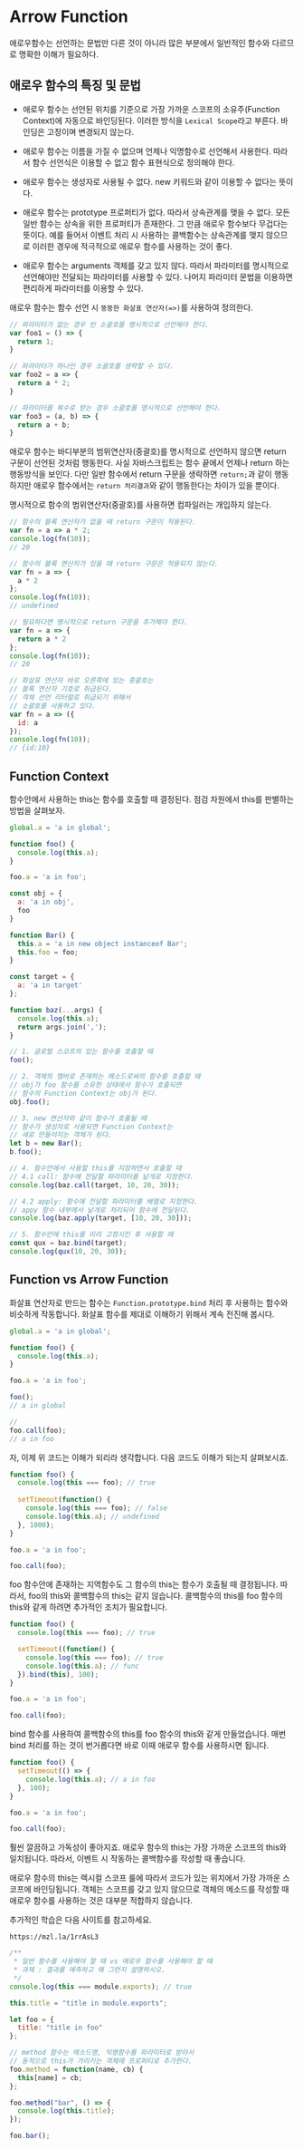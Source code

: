 # Arrow Function

애로우함수는 선언하는 문법만 다른 것이 아니라 많은 부분에서 일반적인 함수와 다르므로 명확한 이해가 필요하다. 

## 애로우 함수의 특징 및 문법

* 애로우 함수는 선언된 위치를 기준으로 가장 가까운 스코프의 소유주(Function Context)에 자동으로 바인딩된다. 이러한 방식을 `Lexical Scope`라고 부른다. 바인딩은 고정이며 변경되지 않는다.  
  
* 애로우 함수는 이름을 가질 수 없으며 언제나 익명함수로 선언해서 사용한다. 따라서 함수 선언식은 이용할 수 없고 함수 표현식으로 정의해야 한다.  
  
* 애로우 함수는 생성자로 사용될 수 없다. new 키워드와 같이 이용할 수 없다는 뜻이다.  
  
* 애로우 함수는 prototype 프로퍼티가 없다. 따라서 상속관계를 맺을 수 없다. 모든 일반 함수는 상속을 위한 프로퍼티가 존재한다. 그 만큼 애로우 함수보다 무겁다는 뜻이다. 예를 들어서 이벤트 처리 시 사용하는 콜백함수는 상속관계를 맺지 않으므로 이러한 경우에 적극적으로 애로우 함수를 사용하는 것이 좋다.  
  
* 애로우 함수는 arguments 객체를 갖고 있지 않다. 따라서 파라미터를 명시적으로 선언해야만 전달되는 파라미터를 사용할 수 있다. 나머지 파라미터 문법을 이용하면 편리하게 파라미터를 이용할 수 있다.  

애로우 함수는 함수 선언 시 `뚱뚱한 화살표 연산자(=>)`를 사용하여 정의한다.

```JavaScript
// 파라미터가 없는 경우 빈 소괄호를 명시적으로 선언해야 한다.
var foo1 = () => {
  return 1;
} 

// 파라미터가 하나인 경우 소괄호를 생략할 수 있다.
var foo2 = a => {
  return a * 2;
} 

// 파라미터를 복수로 받는 경우 소괄호를 명시적으로 선언해야 한다.
var foo3 = (a, b) => {
  return a + b;
} 
```

애로우 함수는 바디부분의 범위연산자(중괄호)를 명시적으로 선언하지 않으면 return 구문이 선언된 것처럼 행동한다. 사실 자바스크립트는 함수 끝에서 언제나 return 하는 행동방식을 보인다. 다만 일반 함수에서 return 구문을 생략하면 `return;`과 같이 행동하지만 애로우 함수에서는 `return 처리결과`와 같이 행동한다는 차이가 있을 뿐이다.

명시적으로 함수의 범위연산자(중괄호)를 사용하면 컴파일러는 개입하지 않는다.

```JavaScript
// 함수의 블록 연산자가 없을 때 return 구문이 적용된다.
var fn = a => a * 2;
console.log(fn(10)); 
// 20

// 함수의 블록 연산자가 있을 때 return 구문은 적용되지 않는다.
var fn = a => {
  a * 2
};
console.log(fn(10)); 
// undefined

// 필요하다면 명시적으로 return 구문을 추가해야 한다.
var fn = a => {
  return a * 2
};
console.log(fn(10)); 
// 20

// 화살표 연산자 바로 오른쪽에 있는 중괄호는
// 블록 연산자 기호로 취급된다.
// 객체 선언 리터럴로 취급되기 위해서 
// 소괄호를 사용하고 있다.
var fn = a => ({
  id: a
});
console.log(fn(10)); 
// {id:10}
```

## Function Context

함수안에서 사용하는 this는 함수를 호출할 때 결정된다. 점검 차원에서 this를 판별하는 방법을 살펴보자.

```JavaScript
global.a = 'a in global';

function foo() {
  console.log(this.a);
}

foo.a = 'a in foo';

const obj = {
  a: 'a in obj',
  foo
}

function Bar() {
  this.a = 'a in new object instanceof Bar';
  this.foo = foo;
}

const target = {
  a: 'a in target'
};

function baz(...args) {
  console.log(this.a);
  return args.join(',');
}

// 1. 글로벌 스코프의 있는 함수를 호출할 때
foo();

// 2. 객체의 멤버로 존재하는 메소드로써의 함수를 호출할 때
// obj가 foo 함수를 소유한 상태에서 함수가 호출되면 
// 함수의 Function Context는 obj가 된다.
obj.foo();

// 3. new 연산자와 같이 함수가 호출될 때
// 함수가 생성자로 사용되면 Function Context는 
// 새로 만들어지는 객체가 된다.
let b = new Bar();
b.foo();

// 4. 함수안에서 사용할 this를 지정하면서 호출할 때
// 4.1 call: 함수에 전달할 파라미터를 낱개로 지정한다.
console.log(baz.call(target, 10, 20, 30));

// 4.2 apply: 함수에 전달할 파라미터를 배열로 지정한다.
// appy 함수 내부에서 낱개로 처리되어 함수에 전달된다.
console.log(baz.apply(target, [10, 20, 30]));

// 5. 함수안에 this를 미리 고정시킨 후 사용할 때
const qux = baz.bind(target);
console.log(qux(10, 20, 30));
```

## Function vs Arrow Function

화살표 연산자로 만드는 함수는 `Function.prototype.bind` 처리 후 사용하는 함수와 비슷하게 작동합니다. 화살표 함수를 제대로 이해하기 위해서 계속 전진해 봅시다.

```JavaScript
global.a = 'a in global';

function foo() {
  console.log(this.a);
}

foo.a = 'a in foo';

foo(); 
// a in global

//
foo.call(foo); 
// a in foo
```

자, 이제 위 코드는 이해가 되리라 생각합니다. 다음 코드도 이해가 되는지 살펴보시죠.

```JavaScript
function foo() {
  console.log(this === foo); // true
  
  setTimeout(function() {
    console.log(this === foo); // false
    console.log(this.a); // undefined
  }, 1000);
}

foo.a = 'a in foo';

foo.call(foo);
```

foo 함수안에 존재하는 지역함수도 그 함수의 this는 함수가 호출될 때 결정됩니다. 따라서, foo의 this와 콜백함수의 this는 같지 않습니다. 콜백함수의 this를 foo 함수의 this와 같게 하려면 추가적인 조치가 필요합니다.

```JavaScript
function foo() {
  console.log(this === foo); // true

  setTimeout((function() {
    console.log(this === foo); // true
    console.log(this.a); // func
  }).bind(this), 100);
}

foo.a = 'a in foo';

foo.call(foo);
```

bind 함수를 사용하여 콜백함수의 this를 foo 함수의 this와 같게 만들었습니다. 매번 bind 처리를 하는 것이 번거롭다면 바로 이때 애로우 함수를 사용하시면 됩니다.

```JavaScript
function foo() {
  setTimeout(() => {
    console.log(this.a); // a in foo
  }, 100);
}

foo.a = 'a in foo';

foo.call(foo);
```

훨씬 깔끔하고 가독성이 좋아지죠. 애로우 함수의 this는 가장 가까운 스코프의 this와 일치됩니다. 따라서, 이벤트 시 작동하는 콜백함수를 작성할 때 좋습니다.

애로우 함수의 this는 렉시컬 스코프 룰에 따라서 코드가 있는 위치에서 가장 가까운 스코프에 바인딩됩니다. 객체는 스코프를 갖고 있지 않으므로 객체의 메소드를 작성할 때 애로우 함수를 사용하는 것은 대부분 적합하지 않습니다.

추가적인 학습은 다음 사이트를 참고하세요.

`https://mzl.la/1rrAsL3`

```JavaScript
/**
 * 일반 함수를 사용해야 할 때 vs 애로우 함수를 사용해야 할 때
 * 과제 : 결과를 예측하고 왜 그런지 설명하시오.
 */
console.log(this === module.exports); // true

this.title = "title in module.exports";

let foo = {
  title: "title in foo"
};

// method 함수는 메소드명, 익명함수를 파라미터로 받아서
// 동적으로 this가 가리키는 객체에 프로퍼티로 추가한다.
foo.method = function(name, cb) {
  this[name] = cb;
};

foo.method("bar", () => {
  console.log(this.title);
});

foo.bar();
```
